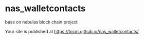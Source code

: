 # nas_walletcontacts
base on nebulas block chain project

 Your site is published at https://tocm.github.io/nas_walletcontacts/
